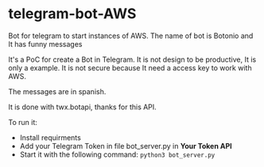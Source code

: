 # telegram-bot-AWS
Bot for telegram to start instances of AWS. The name of bot is Botonio and It has funny messages

It's a PoC for create a Bot in Telegram. It is not design to be productive, It is only a example. It is not secure because It need a access key to work with AWS. 

The messages are in spanish.

It is done with twx.botapi, thanks for this API. 

To run it:
  * Install requirments 
  * Add your Telegram Token in file bot_server.py in **Your Token API**
  * Start it with the following command:
    `python3 bot_server.py`



